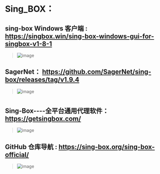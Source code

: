 # Sing_BOX：
## sing-box Windows 客户端 : https://singbox.win/sing-box-windows-gui-for-singbox-v1-8-1

   > ![image](https://github.com/user-attachments/assets/aa82e220-d2bf-4763-bafa-85d8b426eb0a)
   
## SagerNet： https://github.com/SagerNet/sing-box/releases/tag/v1.9.4

   >  ![image](https://github.com/user-attachments/assets/317bcb23-f0bf-4fa7-8b2b-d36eb4148715)

#

## Sing-Box----全平台通用代理软件：https://getsingbox.com/

  > ![image](https://github.com/user-attachments/assets/5f939c5b-9d51-4463-bdeb-5e7daa80f235)

## GitHub 仓库导航 : https://sing-box.org/sing-box-official/

  > ![image](https://github.com/user-attachments/assets/109a68bc-0f3b-4d67-bf20-ac39705bfe9a)
